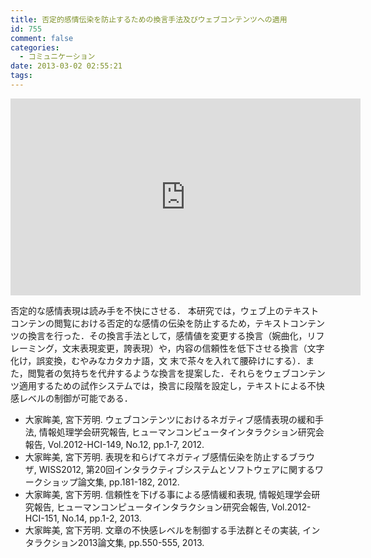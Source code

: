 ```yaml
---
title: 否定的感情伝染を防止するための換言手法及びウェブコンテンツへの適用
id: 755
comment: false
categories:
  - コミュニケーション
date: 2013-03-02 02:55:21
tags:
---
```



<iframe width="560" height="315" src="https://www.youtube.com/embed/gf-Fx3-JPAA" frameborder="0" allowfullscreen></iframe>


否定的な感情表現は読み手を不快にさせる．
本研究では，ウェブ上のテキストコンテンの閲覧における否定的な感情の伝染を防止するため，テキストコンテンツの換言を行った．その換言手法として，感情値を変更する換言（婉曲化，リフレーミング，文末表現変更，誇表現）や，内容の信頼性を低下させる換言（文字化け，誤変換，むやみなカタカナ語，文
末で茶々を入れて腰砕けにする）．また，閲覧者の気持ちを代弁するような換言を提案した．それらをウェブコンテンツ適用するための試作システムでは，換言に段階を設定し，テキストによる不快感レベルの制御が可能である．

*   大家眸美, 宮下芳明. ウェブコンテンツにおけるネガティブ感情表現の緩和手法, 情報処理学会研究報告, ヒューマンコンピュータインタラクション研究会報告, Vol.2012-HCI-149, No.12, pp.1-7, 2012.
*   大家眸美, 宮下芳明. 表現を和らげてネガティブ感情伝染を防止するブラウザ, WISS2012, 第20回インタラクティブシステムとソフトウェアに関するワークショップ論文集, pp.181-182, 2012.
*   大家眸美, 宮下芳明. 信頼性を下げる事による感情緩和表現, 情報処理学会研究報告, ヒューマンコンピュータインタラクション研究会報告, Vol.2012-HCI-151, No.14, pp.1-2, 2013.
*   大家眸美, 宮下芳明. 文章の不快感レベルを制御する手法群とその実装, インタラクション2013論文集, pp.550-555, 2013.
